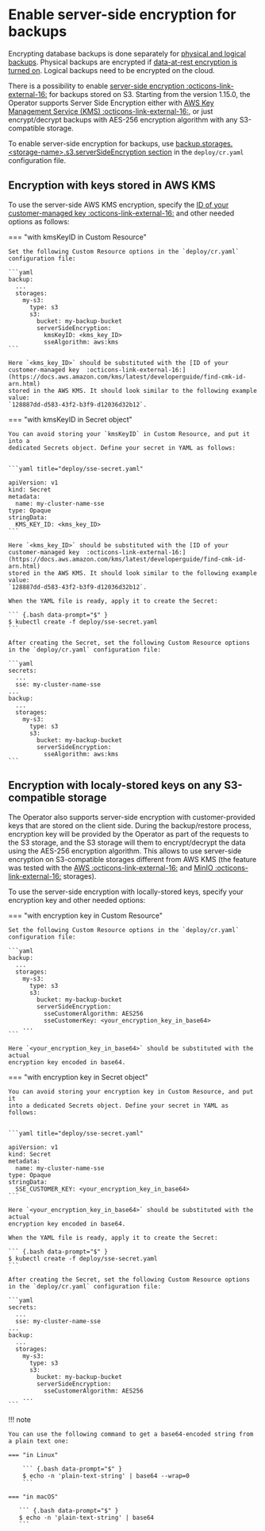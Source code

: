 # Enable server-side encryption for backups

Encrypting database backups is done separately for [physical and logical backups](backups.md).
Physical backups are encrypted if [data-at-rest encryption is turned on](encryption.md).
Logical backups need to be encrypted on the cloud.

There is a possibility to enable [server-side encryption  :octicons-link-external-16:](https://docs.percona.com/percona-backup-mongodb/details/storage-configuration.html#server-side-encryption) for backups stored on S3.
Starting from the version 1.15.0, the Operator supports Server Side Encryption either with [AWS Key Management Service (KMS)  :octicons-link-external-16:](https://aws.amazon.com/kms/), or just encrypt/decrypt backups with AES-256 encryption algorithm with any S3-compatible storage.

To enable server-side encryption for backups, use [backup.storages.&lt;storage-name&gt;.s3.serverSideEncryption section](operator.md#backupstoragesstoragenames3serversideencryptionkmskeyid) in the `deploy/cr.yaml` configuration file.


## Encryption with keys stored in AWS KMS

To use the server-side AWS KMS encryption, specify the [ID of your customer-managed key  :octicons-link-external-16:](https://docs.aws.amazon.com/kms/latest/developerguide/find-cmk-id-arn.html) and other needed options as follows:

=== "with kmsKeyID in Custom Resource"

    Set the following Custom Resource options in the `deploy/cr.yaml` configuration file:

    ```yaml
    backup:
      ...
      storages:
        my-s3:
          type: s3
          s3:
            bucket: my-backup-bucket
            serverSideEncryption:
              kmsKeyID: <kms_key_ID>
              sseAlgorithm: aws:kms
    ```

    Here `<kms_key_ID>` should be substituted with the [ID of your customer-managed key  :octicons-link-external-16:](https://docs.aws.amazon.com/kms/latest/developerguide/find-cmk-id-arn.html)
    stored in the AWS KMS. It should look similar to the following example value:
    `128887dd-d583-43f2-b3f9-d12036d32b12`.

=== "with kmsKeyID in Secret object"

    You can avoid storing your `kmsKeyID` in Custom Resource, and put it into a
    dedicated Secrets object. Define your secret in YAML as follows:
    
    
    ```yaml title="deploy/sse-secret.yaml"
    
    apiVersion: v1
    kind: Secret
    metadata:
      name: my-cluster-name-sse
    type: Opaque
    stringData:
      KMS_KEY_ID: <kms_key_ID>
    ```

    Here `<kms_key_ID>` should be substituted with the [ID of your customer-managed key  :octicons-link-external-16:](https://docs.aws.amazon.com/kms/latest/developerguide/find-cmk-id-arn.html)
    stored in the AWS KMS. It should look similar to the following example value:
    `128887dd-d583-43f2-b3f9-d12036d32b12`.

    When the YAML file is ready, apply it to create the Secret:

    ``` {.bash data-prompt="$" }
    $ kubectl create -f deploy/sse-secret.yaml
    ```
    
    After creating the Secret, set the following Custom Resource options in the `deploy/cr.yaml` configuration file:

    ```yaml
    secrets:
      ...
      sse: my-cluster-name-sse
    ...
    backup:
      ...
      storages:
        my-s3:
          type: s3
          s3:
            bucket: my-backup-bucket
            serverSideEncryption:
              sseAlgorithm: aws:kms
    ```

## Encryption with localy-stored keys on any S3-compatible storage

The Operator also supports server-side encryption with customer-provided keys
that are stored on the client side. During the backup/restore process,
encryption key will be provided by the Operator as part of the requests to the
S3 storage, and the S3 storage will them to encrypt/decrypt the data using the
AES-256 encryption algorithm. This allows to use server-side encryption on
S3-compatible storages different from AWS KMS (the feature was tested with the
[AWS  :octicons-link-external-16:](https://aws.amazon.com/) and [MinIO  :octicons-link-external-16:](https://min.io/) storages).

To use the server-side encryption with locally-stored keys, specify your
encryption key and other needed options:

=== "with encryption key in Custom Resource"

    Set the following Custom Resource options in the `deploy/cr.yaml` configuration file:

    ```yaml
    backup:
      ...
      storages:
        my-s3:
          type: s3
          s3:
            bucket: my-backup-bucket
            serverSideEncryption:
              sseCustomerAlgorithm: AES256
              sseCustomerKey: <your_encryption_key_in_base64>
        ...
    ```

    Here `<your_encryption_key_in_base64>` should be substituted with the actual
    encryption key encoded in base64.

=== "with encryption key in Secret object"

    You can avoid storing your encryption key in Custom Resource, and put it
    into a dedicated Secrets object. Define your secret in YAML as follows:
    
    
    ```yaml title="deploy/sse-secret.yaml"
    
    apiVersion: v1
    kind: Secret
    metadata:
      name: my-cluster-name-sse
    type: Opaque
    stringData:
      SSE_CUSTOMER_KEY: <your_encryption_key_in_base64>
    ```

    Here `<your_encryption_key_in_base64>` should be substituted with the actual
    encryption key encoded in base64.

    When the YAML file is ready, apply it to create the Secret:

    ``` {.bash data-prompt="$" }
    $ kubectl create -f deploy/sse-secret.yaml
    ```
    
    After creating the Secret, set the following Custom Resource options in the `deploy/cr.yaml` configuration file:

    ```yaml
    secrets:
      ...
      sse: my-cluster-name-sse
    ...
    backup:
      ...
      storages:
        my-s3:
          type: s3
          s3:
            bucket: my-backup-bucket
            serverSideEncryption:
              sseCustomerAlgorithm: AES256
        ...
    ```

!!! note

    You can use the following command to get a base64-encoded string from a plain text one:

    === "in Linux"

        ``` {.bash data-prompt="$" }
        $ echo -n 'plain-text-string' | base64 --wrap=0
        ```

    === "in macOS"

       ``` {.bash data-prompt="$" }
       $ echo -n 'plain-text-string' | base64
       ```
